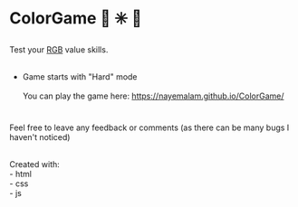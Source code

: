 # ColorGame :red_circle: :eight_spoked_asterisk: :large_blue_circle:
Test your [RGB](https://www.w3schools.com/colors/colors_rgb.asp) value skills.
<br><br>
- Game starts with "Hard" mode
<br><br>
You can play the game here: https://nayemalam.github.io/ColorGame/

#
Feel free to leave any feedback or comments (as there can be many bugs I haven't noticed)

<br>
Created with:<br>
- html <br>- css <br>- js
